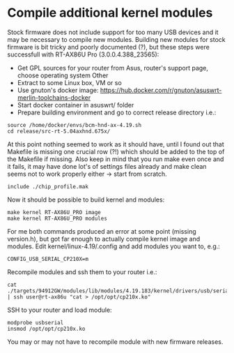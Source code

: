 # Compile additional kernel modules
Stock firmware does not include support for too many USB devices and it may be necessary to compile new modules. Building new modules for stock firmware is bit tricky and poorly documented (?), but these steps were successfull with RT-AX86U Pro (3.0.0.4.388_23565):

- Get GPL sources for your router from Asus, router's support page, choose operating system Other
- Extract to some Linux box, VM or so
- Use gnuton's docker image: https://hub.docker.com/r/gnuton/asuswrt-merlin-toolchains-docker
- Start docker container in asuswrt/ folder
- Prepare building environment and go to correct release directory i.e.:
```
source /home/docker/envs/bcm-hnd-ax-4.19.sh
cd release/src-rt-5.04axhnd.675x/
```

At this point nothing seemed to work as it should have, until I found out that Makefile is missing one crucial row (?!) which should be added to the top of the Makefile if missing. Also keep in mind that you run make even once and it fails, it may have done lot's of settings files already and make clean seems not to work properly either -> start from scratch.  

```
include ./chip_profile.mak
```

Now it should be possible to build kernel and modules:

```
make kernel RT-AX86U_PRO image
make kernel RT-AX86U_PRO modules
```

For me both commands produced an error at some point (missing version.h), but got far enough to actually compile kernel image and modules. Edit kernel/linux-4.19/.config and add modules you want to, e.g.:

```
CONFIG_USB_SERIAL_CP210X=m
```

Recompile modules and ssh them to your router i.e.:

```
cat ./targets/94912GW/modules/lib/modules/4.19.183/kernel/drivers/usb/serial/cp210x.ko | ssh user@rt-ax86u "cat > /opt/opt/cp210x.ko"
```

SSH to your router and load module:

```
modprobe usbserial
insmod /opt/opt/cp210x.ko
```

You may or may not have to recompile module with new firmware releases.

